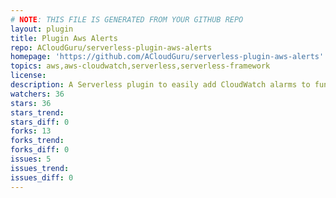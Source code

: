 ```yaml
---
# NOTE: THIS FILE IS GENERATED FROM YOUR GITHUB REPO
layout: plugin
title: Plugin Aws Alerts
repo: ACloudGuru/serverless-plugin-aws-alerts
homepage: 'https://github.com/ACloudGuru/serverless-plugin-aws-alerts'
topics: aws,aws-cloudwatch,serverless,serverless-framework
license: 
description: A Serverless plugin to easily add CloudWatch alarms to functions
watchers: 36
stars: 36
stars_trend: 
stars_diff: 0
forks: 13
forks_trend: 
forks_diff: 0
issues: 5
issues_trend: 
issues_diff: 0
---
```

